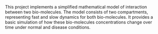 This project implements a simplified mathematical model of interaction
between two bio-molecules. The model consists of two compartments,
representing fast and slow dynamics for both bio-molecules. It provides
a basic simulation of how these bio-molecules concentrations change over
time under normal and disease conditions.
